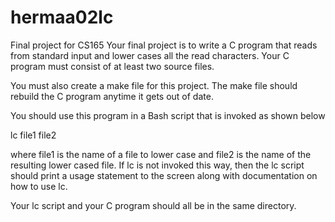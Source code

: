 # hermaa02lc
Final project for CS165
Your final project is to write a C program that reads from standard input and lower cases all the read characters. Your C program must consist of at least two source files.

You must also create a make file for this project. The make file should rebuild the C program anytime it gets out of date.

You should use this program in a Bash script that is invoked as shown below

lc file1 file2

where file1 is the name of a file to lower case and file2 is the name of the resulting lower cased file. If lc is not invoked this way, then the lc script should print a usage statement to the screen along with documentation on how to use lc.

Your lc script and your C program should all be in the same directory.
